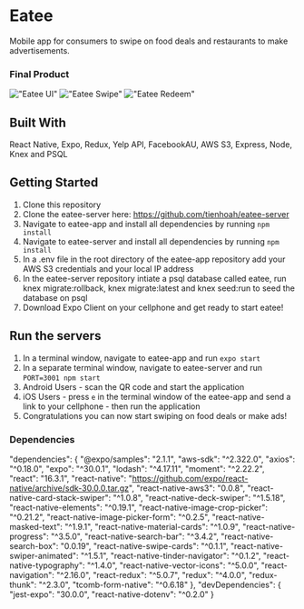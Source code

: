 Eatee
=====================

Mobile app for consumers to swipe on food deals and restaurants to make advertisements.

### Final Product

!["Eatee UI"](https://github.com/zhouism/eatee-app/blob/master/docs/eatee-restaurant.gif?raw=true)
!["Eatee Swipe"](https://github.com/zhouism/eatee-app/blob/master/docs/swipe_deck_ios.gif)
!["Eatee Redeem"](https://github.com/zhouism/eatee-app/blob/master/docs/redeem_ios.gif)

## Built With

React Native, Expo, Redux, Yelp API, FacebookAU, AWS S3, Express, Node, Knex and PSQL

## Getting Started

1. Clone this repository
2. Clone the eatee-server here: https://github.com/tienhoah/eatee-server
3. Navigate to eatee-app and install all dependencies by running ``npm install``
4. Navigate to eatee-server and install all dependencies by running ``npm install``
5. In a .env file in the root directory of the eatee-app repository add your AWS S3 credentials and your local IP address
6. In the eatee-server repository intiate a psql database called eatee, run knex migrate:rollback, knex migrate:latest and knex seed:run to seed the database on psql
7. Download Expo Client on your cellphone and get ready to start eatee!

## Run the servers

1. In a terminal window, navigate to eatee-app and run ``expo start``
2. In a separate terminal window, navigate to eatee-server and run ``PORT=3001 npm start``
3. Android Users - scan the QR code and start the application
4. iOS Users - press ``e`` in the terminal window of the eatee-app and send a link to your cellphone - then run the application
5. Congratulations you can now start swiping on food deals or make ads!

### Dependencies

  "dependencies": {
    "@expo/samples": "2.1.1",
    "aws-sdk": "^2.322.0",
    "axios": "^0.18.0",
    "expo": "^30.0.1",
    "lodash": "^4.17.11",
    "moment": "^2.22.2",
    "react": "16.3.1",
    "react-native": "https://github.com/expo/react-native/archive/sdk-30.0.0.tar.gz",
    "react-native-aws3": "0.0.8",
    "react-native-card-stack-swiper": "^1.0.8",
    "react-native-deck-swiper": "^1.5.18",
    "react-native-elements": "^0.19.1",
    "react-native-image-crop-picker": "^0.21.2",
    "react-native-image-picker-form": "^0.2.5",
    "react-native-masked-text": "^1.9.1",
    "react-native-material-cards": "^1.0.9",
    "react-native-progress": "^3.5.0",
    "react-native-search-bar": "^3.4.2",
    "react-native-search-box": "0.0.19",
    "react-native-swipe-cards": "^0.1.1",
    "react-native-swiper-animated": "^1.5.1",
    "react-native-tinder-navigator": "^0.1.2",
    "react-native-typography": "^1.4.0",
    "react-native-vector-icons": "^5.0.0",
    "react-navigation": "^2.16.0",
    "react-redux": "^5.0.7",
    "redux": "^4.0.0",
    "redux-thunk": "^2.3.0",
    "tcomb-form-native": "^0.6.18"
  },
  "devDependencies": {
    "jest-expo": "30.0.0",
    "react-native-dotenv": "^0.2.0"
  }

